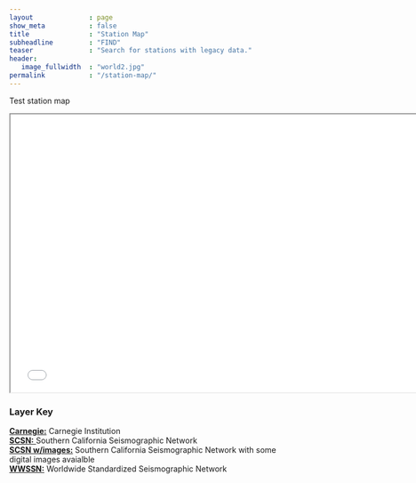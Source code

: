 ```yaml
---
layout              : page
show_meta           : false
title               : "Station Map"
subheadline         : "FIND"
teaser              : "Search for stations with legacy data."
header:
   image_fullwidth  : "world2.jpg"
permalink           : "/station-map/"
---
```


Test station map


<iframe src="../pages/maps/Carnegie.html" width="750px" height="500px"></iframe>

### Layer Key
[**Carnegie:**](../organizations/carnegie) Carnegie Institution
<br>
[**SCSN:** ](../organizations/scsn)Southern California Seismographic Network
<br>
[**SCSN w/images:**](../organizations/scsn) Southern California Seismographic Network with some digital images avaialble
<br>
[**WWSSN:**](../organizations/wwssn) Worldwide Standardized Seismographic Network
